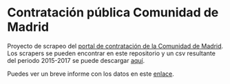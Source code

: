 # Contratación pública Comunidad de Madrid
Proyecto de scrapeo del [portal de contratación de la Comunidad de Madrid](http://www.madrid.org/cs/Satellite?cid=1224915242285&language=es&pagename=PortalContratacion%2FPage%2FPCON_buscadorAvanzado). Los scrapers se pueden encontrar en este repositorio y un csv resultante del periodo 2015-2017 se puede descargar [aquí](https://www.dropbox.com/s/tamql3gd7reu977/contratospublicos_15_17.csv?dl=0).

Puedes ver un breve informe con los datos en este [enlace](https://cdn.rawgit.com/meneos/contratacionCM/2ccbdeb6/Informe.html?raw=true).

